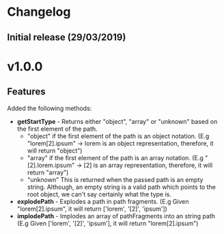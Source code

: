 # Changelog

## Initial release (29/03/2019)
# v1.0.0
## Features
Added the following methods: 
- **getStartType** - Returns either "object", "array" or "unknown" based on the first element of the path.
    - "object" if the first element of the path is an object notation. (E.g "lorem[2].ipsum" -> lorem is an object representation, therefore, it will return "object")
    - "array" if the first element of the path is an array notation. (E.g "[2].lorem.ipsum" -> [2] is an array representation, therefore, it will return "array")
    - "unknown" This is returned when the passed path is an empty string. Although, an empty string is a valid path which points to the root object, we can't say certainly what the type is.
- **explodePath** - Explodes a path in path fragments. (E.g Given "lorem[2].ipsum", it will return ['lorem', '[2]', 'ipsum'])
- **implodePath** - Implodes an array of pathFragments into an string path (E.g Given ['lorem', '[2]', 'ipsum'], it will return "lorem[2].ipsum")
